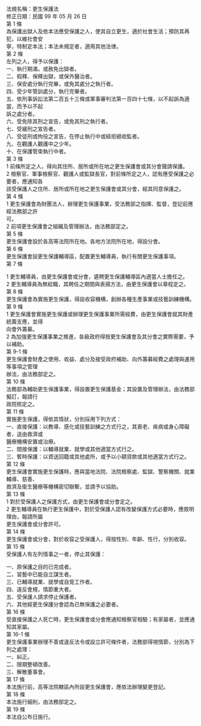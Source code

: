 法規名稱：更生保護法  
修正日期：民國 99 年 05 月 26 日  
第 1 條  
為保護出獄人及依本法應受保護之人，使其自立更生，適於社會生活；預防其再犯，以維社會安  
寧，特制定本法；本法未規定者，適用其他法律。  
第 2 條  
左列之人，得予以保護：  
一、執行期滿，或赦免出獄者。  
二、假釋、保釋出獄，或保外醫治者。  
三、保安處分執行完畢，或免其處分之執行者。  
四、受少年管訓處分，執行完畢者。  
五、依刑事訴訟法第二百五十三條或軍事審判法第一百四十七條，以不起訴為適當，而予以不起  
訴之處分者。  
六、受免除其刑之宣告，或免其刑之執行者。  
七、受緩刑之宣告者。  
八、受徒刑或拘役之宣告，在停止執行中或經拒絕收監者。  
九、在觀護人觀護中之少年。  
十、在保護管束執行中者。  
第 3 條  
1 前條所定之人，得向其住所、居所或所在地之更生保護會或其分會聲請保護。  
2 檢察官、軍事檢察官、觀護人或監獄長官，對前條所定之人，認有應受保護之必要者，應通知各  
該受保護人之住所、居所或所在地之更生保護會或其分會，經其同意保護之。  
第 4 條  
1 更生保護會為財團法人，辦理更生保護事業，受法務部之指揮、監督，登記前應經法務部之許  
可。  
2 前項更生保護會之組織及管理辦法，由法務部定之。  
第 5 條  
更生保護會設於各高等法院所在地。各地方法院所在地，得設分會。  
第 6 條  
更生保護會設更生保護輔導區，配置更生輔導員，執行有關更生保護事項。  
第 7 條  


1 更生輔導員，由更生保護會或分會，遴聘更生保護輔導區內適當人士擔任之。  
2 更生輔導員為無給職，其聘任之期間與表揚方法，由更生保護會以章程定之。  
第 8 條  
更生保護會為實施更生保護，得設收容機構，創辦各種生產事業或技藝訓練機構。  
第 9 條  
1 更生保護會實施更生保護或辦理更生保護事業所需經費，由更生保護會就其財產統籌支應，並得  
向會外籌募。  
2 為加強更生保護事業之推進，各級政府得按更生保護會及其分會之實際需要，予以補助。  
第 9-1 條  
更生保護會財產之使用、收益、處分及接受政府補助、向外籌募經費之處理與運用等事項之管理  
辦法，由法務部定之。  
第 10 條  
法務部為輔助更生保護事業，得設置更生保護基金；其設置及管理辦法，由法務部擬訂，報請行  
政院核定之。  
第 11 條  
實施更生保護，得依其情狀，分別採用下列方式：  
一、直接保護：以教導、感化或技藝訓練之方式行之，其衰老、疾病或身心障礙者，送由救濟或  
醫療機構安置或治療。  
二、間接保護：以輔導就業、就學或其他適當方式行之。  
三、暫時保護：以資送回籍或其他處所，或予以小額貸款或其他適當方式行之。  
第 12 條  
更生保護會實施更生保護時，應與當地法院、法院檢察處、監獄、警察機關、就業輔導、慈善、  
救濟及衛生醫療等機構密切聯繫，並請予以協助。  
第 13 條  
1 對於受保護人之保護方式，由更生保護會或分會定之。  
2 更生輔導員在執行更生保護中，對於受保護人認有改變保護方式必要時，應敘明理由，報請所屬  
更生保護會或分會許可。  
第 14 條  
更生保護會或分會，對於收容之受保護人，得按性別、年齡、性行，分別收容。  
第 15 條  
受保護人有左列情事之一者，停止其保護：  


一、原保護之目的已完成者。  
二、習藝中已能自立謀生者。  
三、已輔導就業、就學或自覓工作者。  
四、違反會規，情節重大者。  
五、受保護人請求停止保護者。  
六、其他經更生保護分會認為已無保護之必要者。  
第 16 條  
受直接保護之人死亡時，更生保護會或分會應通知檢察官相驗；有家屬者，並應通知其家屬。  
第 16-1 條  
更生保護事業辦理不善或違反法令或設立許可條件者，法務部得視情節，分別為下列之處理：  
一、糾正。  
二、限期整頓改善。  
三、解散董事會。  
第 17 條  
本法施行前，高等法院轄區內所設更生保護會，應依法辦理變更登記。  
第 18 條  
本法施行細則，由法務部定之。  
第 19 條  
本法自公布日施行。  


